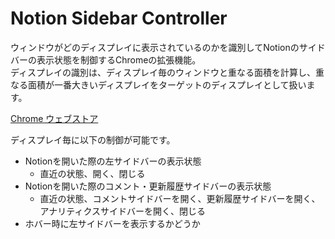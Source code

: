 # Notion Sidebar Controller

ウィンドウがどのディスプレイに表示されているのかを識別してNotionのサイドバーの表示状態を制御するChromeの拡張機能。  
ディスプレイの識別は、ディスプレイ毎のウィンドウと重なる面積を計算し、重なる面積が一番大きいディスプレイをターゲットのディスプレイとして扱います。

[Chrome ウェブストア](https://chromewebstore.google.com/detail/notion-sidebar-controller/fldadmaamjoaojadidebmhoaaiijlahc)

ディスプレイ毎に以下の制御が可能です。
- Notionを開いた際の左サイドバーの表示状態  
    - 直近の状態、開く、閉じる
- Notionを開いた際のコメント・更新履歴サイドバーの表示状態
    - 直近の状態、コメントサイドバーを開く、更新履歴サイドバーを開く、アナリティクスサイドバーを開く、閉じる
- ホバー時に左サイドバーを表示するかどうか
